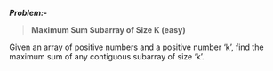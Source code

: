 ***Problem:-***

> **Maximum Sum Subarray of Size K (easy)**

Given an array of positive numbers and a positive number ‘k’, find the maximum sum of any contiguous subarray of size ‘k’.
